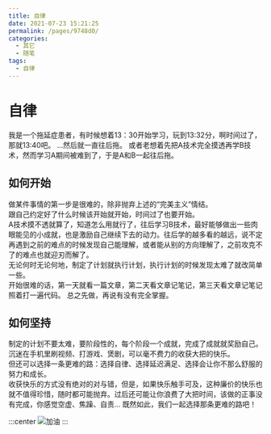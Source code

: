 ```yaml
---
title: 自律
date: 2021-07-23 15:21:25
permalink: /pages/9748d0/
categories:
  - 其它
  - 随笔
tags:
  - 自律
---
```

# 自律

我是一个拖延症患者，有时候想着13：30开始学习，玩到13:32分，啊时间过了，那就13:40吧。
...然后就一直往后拖。
或者老想着先把A技术完全摸透再学B技术，然而学习A期间被难到了，于是A和B一起往后拖。

## 如何开始

做某件事情的第一步是很难的，除非抛弃上述的“完美主义”情结。   
跟自己约定好了什么时候该开始就开始，时间过了也要开始。   
A技术摸不透就算了，知道怎么用就行了，往后学习B技术，最好能够做出一些肉眼能见的小成就，也是激励自己继续下去的动力。往后学的越多看的越远，说不定再遇到之前的难点的时候发现自己能理解，或者能从别的方向理解了，之前攻克不了的难点也就迎刃而解了。   
无论何时无论何地，制定了计划就执行计划，执行计划的时候发现太难了就改简单一些。  
开始很难的话，第一天就看一篇文章，第二天看文章记笔记，第三天看文章记笔记照着打一遍代码。
总之先做，再说有没有完全掌握。

## 如何坚持
制定的计划不要太难，要阶段性的，每个阶段一个成就，完成了成就就奖励自己。  
沉迷在手机里刷视频、打游戏、煲剧，可以毫不费力的收获大把的快乐。   
但还可以选择一条更难的路：选择自律、选择延迟满足、选择会让你不那么舒服的努力和成长。   
收获快乐的方式没有绝对的对与错，但是，如果快乐触手可及，这种廉价的快乐也就不值得珍惜，随时都可能抛弃。过后还可能让你浪费了大把时间，该做的正事没有完成，你感觉空虚、焦躁、自责... 既然如此，我们一起选择那条更难的路吧！

:::center
![加油](https://cdn.jsdelivr.net/gh/Zombie521/21sBlogImg@master/img/%E7%BD%97%E5%B0%8F%E9%BB%91/xiaohei12.png)
:::

